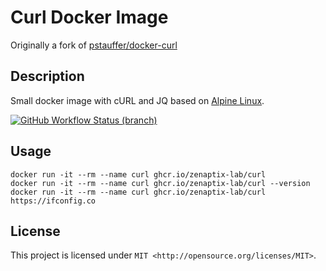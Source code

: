 # Curl Docker Image
Originally a fork of [pstauffer/docker-curl](https://github.com/pstauffer/docker-curl)

## Description
Small docker image with cURL and JQ based on [Alpine Linux](https://hub.docker.com/_/alpine/).

[![GitHub Workflow Status (branch)][github-actions-badge]][github-actions-link]

## Usage
```
docker run -it --rm --name curl ghcr.io/zenaptix-lab/curl
docker run -it --rm --name curl ghcr.io/zenaptix-lab/curl --version
docker run -it --rm --name curl ghcr.io/zenaptix-lab/curl https://ifconfig.co
```

## License
This project is licensed under `MIT <http://opensource.org/licenses/MIT>`.

[github-actions-badge]: https://img.shields.io/github/actions/workflow/status/zenaptix-lab/docker-curl/build.yml?branch=master "Github Workflow Status (master)"
[github-actions-link]: https://github.com/rblaine95/docker_monero/actions?query=workflow%3ADocker
